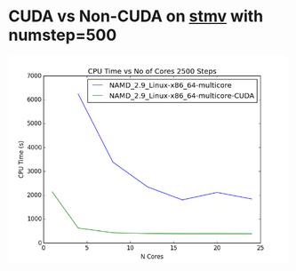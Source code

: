 # CUDA vs Non-CUDA on [stmv](http://www.ks.uiuc.edu/Research/namd/utilities/) with numstep=500
![CUDA vs non-CUDA](cuda_vs_non-cuda_numstep_500.png "CUDA vs non-CUDA")
